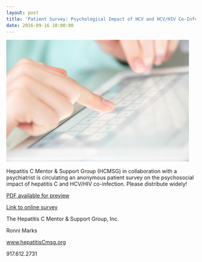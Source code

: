 ```yaml
---
layout: post
title: 'Patient Survey: Psychological Impact of HCV and HCV/HIV Co-Infection'
date: 2016-09-16 10:00:00
---
```


![](/assets/images/patient-survey-psychological-impact-of-hcv-and-hcv-hiv-co-infection.jpg)

Hepatitis C Mentor & Support Group (HCMSG) in collaboration with a psychiatrist is circulating an anonymous patient survey on the psychosocial impact of hepatitis C and HCV/HIV co-infection. Please distribute widely!  

[PDF available for preview](https://jumpshare.com/v/rdTU1nlnonWbx2OVq1Te)

[Link to online survey](https://www.surveymonkey.com/r/HCMSGSurvey)

The Hepatitis C Mentor & Support Group, Inc.

Ronni Marks

www.hepatitisCmsg.org

917.612.2731